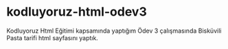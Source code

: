# kodluyoruz-html-odev3
Kodluyoruz Html Eğitimi kapsamında yaptığım Ödev 3 çalışmasında Bisküvili Pasta tarifi html sayfasını yaptık.
